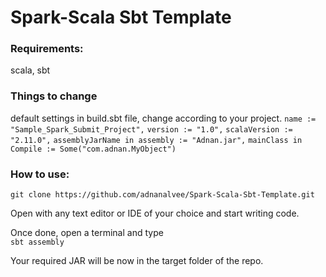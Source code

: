 # Spark-Scala Sbt Template

### Requirements:
scala, sbt

### Things to change

default settings in build.sbt file, change according to your project. 
  `name := "Sample_Spark_Submit_Project",` 
  `version := "1.0",`
  `scalaVersion := "2.11.0",`
  `assemblyJarName in assembly := "Adnan.jar",`
  `mainClass in Compile := Some("com.adnan.MyObject")`


### How to use:

`git clone https://github.com/adnanalvee/Spark-Scala-Sbt-Template.git`  
  
Open with any text editor or IDE of your choice and start writing code.  
  
Once done, open a terminal and type  
`sbt assembly`  

Your required JAR will be now in the target folder of the repo.
